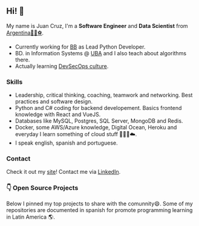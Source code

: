## Hi! 👋

My name is Juan Cruz, I'm a **Software Engineer** and **Data Scientist** from [Argentina](https://www.google.com.ar/maps/place/Argentina/)[🧉](https://en.wikipedia.org/wiki/Mate_(drink))[🍷](https://www.google.com.ar/maps/place/Mendoza)[⚽](https://www.youtube.com/watch?v=oqR-1aQVBeQ).

- Currently working for [BB](https://bb.vision/) as Lead Python Developer.
- BD. in Information Systems @ [UBA](https://www.uba.ar/) and I also teach about algorithms there.
- Actually learning [DevSecOps culture](https://devsecops-latam.org/).

### Skills
- Leadership, critical thinking, coaching, teamwork and networking. Best practices and software design.
- Python and C# coding for backend developement. Basics frontend knowledge with React and VueJS.
- Databases like MySQL, Postgres, SQL Server, MongoDB and Redis.
- Docker, some AWS/Azure knowledge, Digital Ocean, Heroku and everyday I learn something of cloud stuff 🧑🏻‍💻☁️.
- I speak english, spanish and portuguese.

### Contact
Check it out my [site](https://juancruzromero.github.io/)! Contact me via [LinkedIn](https://www.linkedin.com/in/juancruzromero/).

### 👇 Open Source Projects
Below I pinned my top projects to share with the comunnity😄. Some of my repositories are documented in spanish for promote programming learning in Latin America 🌎.

